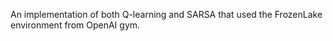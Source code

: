An implementation of both Q-learning and SARSA that used the FrozenLake environment from OpenAI gym.